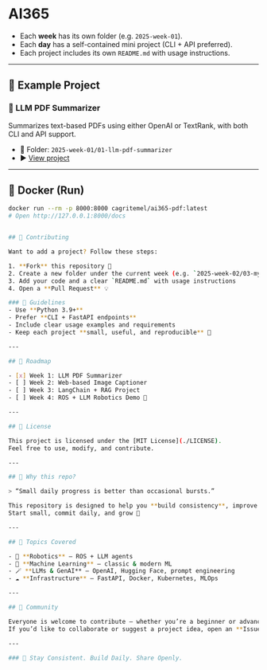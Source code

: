 # AI365

- Each **week** has its own folder (e.g. `2025-week-01`).
- Each **day** has a self-contained mini project (CLI + API preferred).
- Each project includes its own `README.md` with usage instructions.

---

## 🧪 Example Project

### 📄 LLM PDF Summarizer  
Summarizes text-based PDFs using either OpenAI or TextRank, with both CLI and API support.

- 📁 Folder: `2025-week-01/01-llm-pdf-summarizer`  
- ▶️ [View project](2025-week-01/01-llm-pdf-summarizer/README.md)

---


## 🐳 Docker (Run)

```bash
docker run --rm -p 8000:8000 cagritemel/ai365-pdf:latest
# Open http://127.0.0.1:8000/docs


## 🙌 Contributing

Want to add a project? Follow these steps:

1. **Fork** this repository 🍴  
2. Create a new folder under the current week (e.g. `2025-week-02/03-my-awesome-project`)  
3. Add your code and a clear `README.md` with usage instructions  
4. Open a **Pull Request** 💡

### 📝 Guidelines
- Use **Python 3.9+**  
- Prefer **CLI + FastAPI endpoints**  
- Include clear usage examples and requirements  
- Keep each project **small, useful, and reproducible** 🧠

---

## 🧭 Roadmap

- [x] Week 1: LLM PDF Summarizer  
- [ ] Week 2: Web-based Image Captioner  
- [ ] Week 3: LangChain + RAG Project  
- [ ] Week 4: ROS + LLM Robotics Demo 🤖

---

## 📜 License

This project is licensed under the [MIT License](./LICENSE).  
Feel free to use, modify, and contribute.

---

## 🌟 Why this repo?

> “Small daily progress is better than occasional bursts.”

This repository is designed to help you **build consistency**, improve your skills, and contribute to the global AI community.  
Start small, commit daily, and grow 🚀

---

## 🧠 Topics Covered

- 🦾 **Robotics** — ROS + LLM agents  
- 🧠 **Machine Learning** — classic & modern ML  
- 🪄 **LLMs & GenAI** — OpenAI, Hugging Face, prompt engineering  
- ☁️ **Infrastructure** — FastAPI, Docker, Kubernetes, MLOps

---

## 🤝 Community

Everyone is welcome to contribute — whether you’re a beginner or advanced.  
If you’d like to collaborate or suggest a project idea, open an **Issue** or submit a **Pull Request**.

---

### 📢 Stay Consistent. Build Daily. Share Openly.
